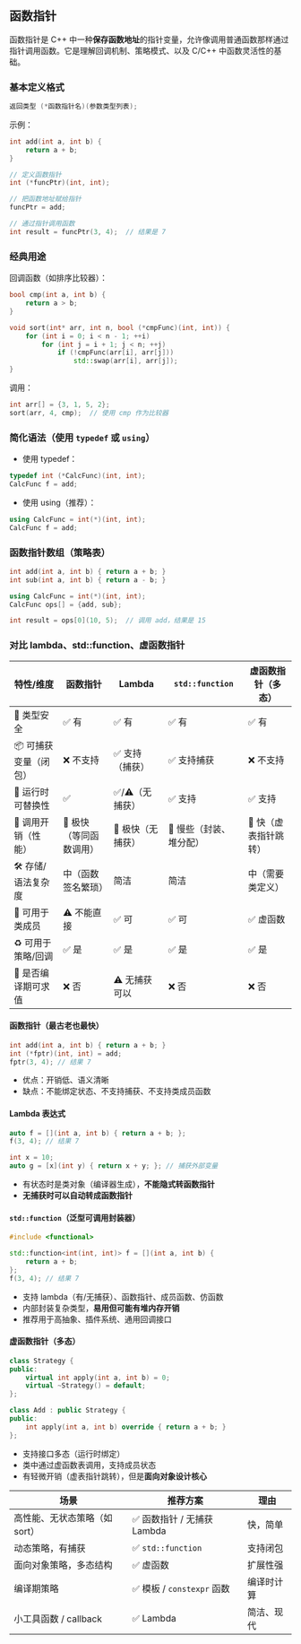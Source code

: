 ## 函数指针

函数指针是 C++ 中一种**保存函数地址**的指针变量，允许像调用普通函数那样通过指针调用函数。它是理解回调机制、策略模式、以及 C/C++ 中函数灵活性的基础。

### 基本定义格式

```cpp
返回类型 (*函数指针名)(参数类型列表);
```

示例：

```cpp
int add(int a, int b) {
    return a + b;
}

// 定义函数指针
int (*funcPtr)(int, int);

// 把函数地址赋给指针
funcPtr = add;

// 通过指针调用函数
int result = funcPtr(3, 4);  // 结果是 7
```

### 经典用途

 回调函数（如排序比较器）：

```cpp
bool cmp(int a, int b) {
    return a > b;
}

void sort(int* arr, int n, bool (*cmpFunc)(int, int)) {
    for (int i = 0; i < n - 1; ++i)
        for (int j = i + 1; j < n; ++j)
            if (!cmpFunc(arr[i], arr[j]))
                std::swap(arr[i], arr[j]);
}
```

调用：

```cpp
int arr[] = {3, 1, 5, 2};
sort(arr, 4, cmp);  // 使用 cmp 作为比较器
```

### 简化语法（使用 `typedef` 或 `using`）

- 使用 typedef：

```cpp
typedef int (*CalcFunc)(int, int);
CalcFunc f = add;
```

- 使用 using（推荐）：

```cpp
using CalcFunc = int(*)(int, int);
CalcFunc f = add;
```

### 函数指针数组（策略表）

```cpp
int add(int a, int b) { return a + b; }
int sub(int a, int b) { return a - b; }

using CalcFunc = int(*)(int, int);
CalcFunc ops[] = {add, sub};

int result = ops[0](10, 5);  // 调用 add，结果是 15
```

### 对比 lambda、std::function、虚函数指针

| 特性/维度            | 函数指针               | Lambda           | `std::function`        | 虚函数指针（多态）   |
| -------------------- | ---------------------- | ---------------- | ---------------------- | -------------------- |
| 🧠 类型安全           | ✅ 有                   | ✅ 有             | ✅ 有                   | ✅ 有                 |
| 📦 可捕获变量（闭包） | ❌ 不支持               | ✅ 支持（捕获）   | ✅ 支持捕获             | ❌ 不支持             |
| 🔁 运行时可替换性     | ✅                      | ✅/⚠️（无捕获）    | ✅ 支持                 | ✅ 支持               |
| 🧮 调用开销（性能）   | 🚀 极快（等同函数调用） | 🚀 极快（无捕获） | 🐢 慢些（封装、堆分配） | 🚀 快（虚表指针跳转） |
| 🛠️ 存储/语法复杂度    | 中（函数签名繁琐）     | 简洁             | 简洁                   | 中（需要类定义）     |
| 🧩 可用于类成员       | ⚠️ 不能直接             | ✅ 可             | ✅ 可                   | ✅ 虚函数             |
| ♻️ 可用于策略/回调    | ✅ 是                   | ✅ 是             | ✅ 是                   | ✅ 是                 |
| 🧱 是否编译期可求值   | ❌ 否                   | ⚠️ 无捕获可以     | ❌ 否                   | ❌ 否                 |

#### 函数指针（最古老也最快）

```cpp
int add(int a, int b) { return a + b; }
int (*fptr)(int, int) = add;
fptr(3, 4); // 结果 7
```

- 优点：开销低、语义清晰
- 缺点：不能绑定状态、不支持捕获、不支持类成员函数

#### Lambda 表达式

```cpp
auto f = [](int a, int b) { return a + b; };
f(3, 4); // 结果 7

int x = 10;
auto g = [x](int y) { return x + y; }; // 捕获外部变量
```

- 有状态时是类对象（编译器生成），**不能隐式转函数指针**
- **无捕获时可以自动转成函数指针**

#### `std::function`（泛型可调用封装器）

```cpp
#include <functional>

std::function<int(int, int)> f = [](int a, int b) {
    return a + b;
};
f(3, 4); // 结果 7
```

- 支持 lambda（有/无捕获）、函数指针、成员函数、仿函数
- 内部封装复杂类型，**易用但可能有堆内存开销**
- 推荐用于高抽象、插件系统、通用回调接口

#### 虚函数指针（多态）

```cpp
class Strategy {
public:
    virtual int apply(int a, int b) = 0;
    virtual ~Strategy() = default;
};

class Add : public Strategy {
public:
    int apply(int a, int b) override { return a + b; }
};
```

- 支持接口多态（运行时绑定）
- 类中通过虚函数表调用，支持成员状态
- 有轻微开销（虚表指针跳转），但是**面向对象设计核心**

| 场景                          | 推荐方案                   | 理由       |
| ----------------------------- | -------------------------- | ---------- |
| 高性能、无状态策略（如 sort） | ✅ 函数指针 / 无捕获 Lambda | 快，简单   |
| 动态策略，有捕获              | ✅ `std::function`          | 支持闭包   |
| 面向对象策略，多态结构        | ✅ 虚函数                   | 扩展性强   |
| 编译期策略                    | ✅ 模板 / `constexpr` 函数  | 编译时计算 |
| 小工具函数 / callback         | ✅ Lambda                   | 简洁、现代 |